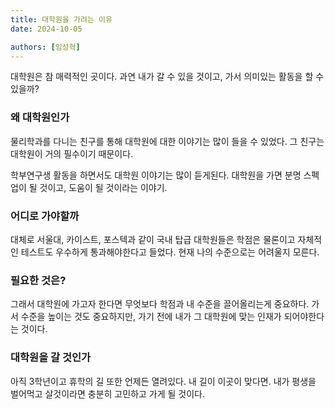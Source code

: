 ```yaml
---
title: 대학원을 가려는 이유
date: 2024-10-05

authors: [임성혁]
---
```


대학원은 참 매력적인 곳이다. 과연 내가 갈 수 있을 것이고, 가서 의미있는 활동을 할 수 있을까?

<!--more-->

### 왜 대학원인가 ###
물리학과를 다니는 친구를 통해 대학원에 대한 이야기는 많이 들을 수 있었다.
그 친구는 대학원이 거의 필수이기 때문이다.

학부연구생 활동을 하면서도 대학원 이야기는 많이 듣게된다.
대학원을 가면 분명 스펙업이 될 것이고, 도움이 될 것이라는 이야기.

### 어디로 가야할까 ###
대체로 서울대, 카이스트, 포스텍과 같이 국내 탑급 대학원들은 학점은 물론이고 자체적인 테스트도 우수하게 통과해야한다고 들었다.
현재 나의 수준으로는 어려울지 모른다.

### 필요한 것은? ###
그래서 대학원에 가고자 한다면 무엇보다 학점과 내 수준을 끌어올리는게 중요하다.
가서 수준을 높이는 것도 중요하지만, 가기 전에 내가 그 대학원에 맞는 인재가 되어야한다는 것이다.

### 대학원을 갈 것인가 ###
아직 3학년이고 휴학의 길 또한 언제든 열려있다.
내 길이 이곳이 맞다면. 내가 평생을 벌어먹고 살것이라면 충분히 고민하고 가게 될 것이다.